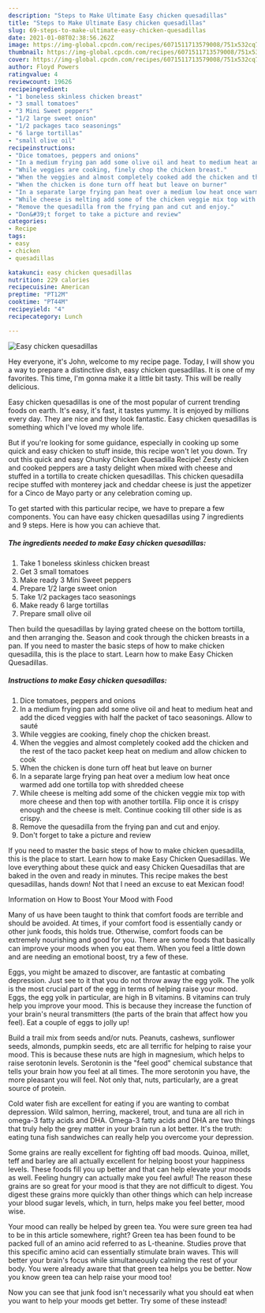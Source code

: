 ```yaml
---
description: "Steps to Make Ultimate Easy chicken quesadillas"
title: "Steps to Make Ultimate Easy chicken quesadillas"
slug: 69-steps-to-make-ultimate-easy-chicken-quesadillas
date: 2021-01-08T02:38:56.262Z
image: https://img-global.cpcdn.com/recipes/6071511713579008/751x532cq70/easy-chicken-quesadillas-recipe-main-photo.jpg
thumbnail: https://img-global.cpcdn.com/recipes/6071511713579008/751x532cq70/easy-chicken-quesadillas-recipe-main-photo.jpg
cover: https://img-global.cpcdn.com/recipes/6071511713579008/751x532cq70/easy-chicken-quesadillas-recipe-main-photo.jpg
author: Floyd Powers
ratingvalue: 4
reviewcount: 19626
recipeingredient:
- "1 boneless skinless chicken breast"
- "3 small tomatoes"
- "3 Mini Sweet peppers"
- "1/2 large sweet onion"
- "1/2 packages taco seasonings"
- "6 large tortillas"
- "small olive oil"
recipeinstructions:
- "Dice tomatoes, peppers and onions"
- "In a medium frying pan add some olive oil and heat to medium heat and add the diced veggies with half the packet of taco seasonings. Allow to sauté"
- "While veggies are cooking, finely chop the chicken breast."
- "When the veggies and almost completely cooked add the chicken and the rest of the taco packet keep heat on medium and allow chicken to cook"
- "When the chicken is done turn off heat but leave on burner"
- "In a separate large frying pan heat over a medium low heat once warmed add one tortilla top with shredded cheese"
- "While cheese is melting add some of the chicken veggie mix top with more cheese and then top with another tortilla. Flip once it is crispy enough and the cheese is melt. Continue cooking till other side is as crispy."
- "Remove the quesadilla from the frying pan and cut and enjoy."
- "Don&#39;t forget to take a picture and review"
categories:
- Recipe
tags:
- easy
- chicken
- quesadillas

katakunci: easy chicken quesadillas 
nutrition: 229 calories
recipecuisine: American
preptime: "PT12M"
cooktime: "PT44M"
recipeyield: "4"
recipecategory: Lunch

---
```



![Easy chicken quesadillas](https://img-global.cpcdn.com/recipes/6071511713579008/751x532cq70/easy-chicken-quesadillas-recipe-main-photo.jpg)

Hey everyone, it's John, welcome to my recipe page. Today, I will show you a way to prepare a distinctive dish, easy chicken quesadillas. It is one of my favorites. This time, I'm gonna make it a little bit tasty. This will be really delicious.

Easy chicken quesadillas is one of the most popular of current trending foods on earth. It's easy, it's fast, it tastes yummy. It is enjoyed by millions every day. They are nice and they look fantastic. Easy chicken quesadillas is something which I've loved my whole life.

But if you&#39;re looking for some guidance, especially in cooking up some quick and easy chicken to stuff inside, this recipe won&#39;t let you down. Try out this quick and easy Chunky Chicken Quesadilla Recipe! Zesty chicken and cooked peppers are a tasty delight when mixed with cheese and stuffed in a tortilla to create chicken quesadillas. This chicken quesadilla recipe stuffed with monterey jack and cheddar cheese is just the appetizer for a Cinco de Mayo party or any celebration coming up.


To get started with this particular recipe, we have to prepare a few components. You can have easy chicken quesadillas using 7 ingredients and 9 steps. Here is how you can achieve that.

<!--inarticleads1-->

##### The ingredients needed to make Easy chicken quesadillas:

1. Take 1 boneless skinless chicken breast
1. Get 3 small tomatoes
1. Make ready 3 Mini Sweet peppers
1. Prepare 1/2 large sweet onion
1. Take 1/2 packages taco seasonings
1. Make ready 6 large tortillas
1. Prepare small olive oil


Then build the quesadillas by laying grated cheese on the bottom tortilla, and then arranging the. Season and cook through the chicken breasts in a pan. If you need to master the basic steps of how to make chicken quesadilla, this is the place to start. Learn how to make Easy Chicken Quesadillas. 

<!--inarticleads2-->

##### Instructions to make Easy chicken quesadillas:

1. Dice tomatoes, peppers and onions
1. In a medium frying pan add some olive oil and heat to medium heat and add the diced veggies with half the packet of taco seasonings. Allow to sauté
1. While veggies are cooking, finely chop the chicken breast.
1. When the veggies and almost completely cooked add the chicken and the rest of the taco packet keep heat on medium and allow chicken to cook
1. When the chicken is done turn off heat but leave on burner
1. In a separate large frying pan heat over a medium low heat once warmed add one tortilla top with shredded cheese
1. While cheese is melting add some of the chicken veggie mix top with more cheese and then top with another tortilla. Flip once it is crispy enough and the cheese is melt. Continue cooking till other side is as crispy.
1. Remove the quesadilla from the frying pan and cut and enjoy.
1. Don&#39;t forget to take a picture and review


If you need to master the basic steps of how to make chicken quesadilla, this is the place to start. Learn how to make Easy Chicken Quesadillas. We love everything about these quick and easy Chicken Quesadillas that are baked in the oven and ready in minutes. This recipe makes the best quesadillas, hands down! Not that I need an excuse to eat Mexican food! 

Information on How to Boost Your Mood with Food


Many of us have been taught to think that comfort foods are terrible and should be avoided. At times, if your comfort food is essentially candy or other junk foods, this holds true. Otherwise, comfort foods can be extremely nourishing and good for you. There are some foods that basically can improve your moods when you eat them. When you feel a little down and are needing an emotional boost, try a few of these.

Eggs, you might be amazed to discover, are fantastic at combating depression. Just see to it that you do not throw away the egg yolk. The yolk is the most crucial part of the egg in terms of helping raise your mood. Eggs, the egg yolk in particular, are high in B vitamins. B vitamins can truly help you improve your mood. This is because they increase the function of your brain's neural transmitters (the parts of the brain that affect how you feel). Eat a couple of eggs to jolly up!

Build a trail mix from seeds and/or nuts. Peanuts, cashews, sunflower seeds, almonds, pumpkin seeds, etc are all terrific for helping to raise your mood. This is because these nuts are high in magnesium, which helps to raise serotonin levels. Serotonin is the "feel good" chemical substance that tells your brain how you feel at all times. The more serotonin you have, the more pleasant you will feel. Not only that, nuts, particularly, are a great source of protein.

Cold water fish are excellent for eating if you are wanting to combat depression. Wild salmon, herring, mackerel, trout, and tuna are all rich in omega-3 fatty acids and DHA. Omega-3 fatty acids and DHA are two things that truly help the grey matter in your brain run a lot better. It's the truth: eating tuna fish sandwiches can really help you overcome your depression. 

Some grains are really excellent for fighting off bad moods. Quinoa, millet, teff and barley are all actually excellent for helping boost your happiness levels. These foods fill you up better and that can help elevate your moods as well. Feeling hungry can actually make you feel awful! The reason these grains are so great for your mood is that they are not difficult to digest. You digest these grains more quickly than other things which can help increase your blood sugar levels, which, in turn, helps make you feel better, mood wise.

Your mood can really be helped by green tea. You were sure green tea had to be in this article somewhere, right? Green tea has been found to be packed full of an amino acid referred to as L-theanine. Studies prove that this specific amino acid can essentially stimulate brain waves. This will better your brain's focus while simultaneously calming the rest of your body. You were already aware that that green tea helps you be better. Now you know green tea can help raise your mood too!

Now you can see that junk food isn't necessarily what you should eat when you want to help your moods get better. Try some of these instead!

